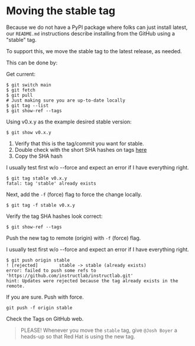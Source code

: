 Moving the stable tag
=====================

Because we do not have a PyPI package where folks can just install latest, our `README.md` instructions describe installing from the GitHub using a "stable" tag.

To support this, we move the stable tag to the latest release, as needed.

This can be done by:

Get current:

```ShellSession
$ git switch main
$ git fetch
$ git pull
# Just making sure you are up-to-date locally
$ git tag --list
$ git show-ref --tags
```

Using v0.x.y as the example desired stable version:

```ShellSession
$ git show v0.x.y
```

1. Verify that this is the tag/commit you want for stable.
2. Double check with the short SHA hashes on tags [here](https://github.com/instructlab/instructlab/tags)
3. Copy the SHA hash

I usually test first w/o --force and expect an error if I have everything right.

```ShellSession
$ git tag stable v0.x.y
fatal: tag 'stable' already exists
```

Next, add the `-f` (force) flag to force the change locally.

```ShellSession
$ git tag -f stable v0.x.y
```

Verify the tag SHA hashes look correct:

```ShellSession
$ git show-ref --tags
```

Push the new tag to remote (origin) with `-f` (force) flag.

I usually test first w/o --force and expect an error if I have everything right.

```ShellSession
$ git push origin stable
! [rejected]        stable -> stable (already exists)
error: failed to push some refs to 'https://github.com/instructlab/instructlab.git'
hint: Updates were rejected because the tag already exists in the remote.
```

If you are sure. Push with force.

```ShellSession
git push -f origin stable
```

Check the Tags on GitHub web.

> PLEASE!  Whenever you move the `stable` tag, give `@Josh Boyer` a heads-up so that Red Hat is using the new tag.
